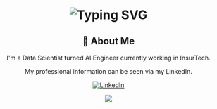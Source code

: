 <!--**CLF3721/CLF3721** is a ✨ _special_ ✨ repository because its `README.md` (this file) appears on your GitHub profile.-->

<div align="center">
    <h1>
        <img src="https://readme-typing-svg.herokuapp.com?font=Jetbrains+mono&size=40&duration=2500&color=ffb5d3&center=true&vCenter=true&width=435&lines=Hi!!!;I+made...;my+GitHub...;pretty!😁;" alt="Typing SVG"/>
    </h1>
    <h2>🚀 About Me</h2>
    <p>I'm a Data Scientist turned AI Engineer currently working in InsurTech.</p>
    <p>My professional information can be seen via my LinkedIn.</p>
    <a href="https://www.linkedin.com/in/clf3721/">
        <img src="https://img.shields.io/badge/LinkedIn-0077B5?style=for-the-badge&logo=linkedin&logoColor=white" alt="LinkedIn"/>
    </a>
    <p>
        <img src="https://tenor.com/N5By.gif"/>
    </p>
</div>

